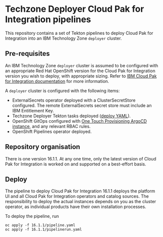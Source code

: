 # Techzone Deployer Cloud Pak for Integration pipelines

This repository contains a set of Tekton pipelines to deploy Cloud Pak for Integration into an IBM Technology Zone `deployer` cluster.

## Pre-requisites

An IBM Technology Zone `deployer` cluster is assumed to be configured with an appropriate Red Hat OpenShift version for the Cloud Pak for Integration version you wish to deploy, with appropriate sizing. Refer to [IBM Cloud Pak for Integration documentation](https://www.ibm.com/docs/en/cloud-paks/cp-integration/2022.4) for more information.

A `deployer` cluster is configured with the following items:

- ExternalSecrets operator deployed with a ClusterSecretStore configured. The remote ExternalSecrets secret store must include an IBM Entitlement Key.
- Techzone Deployer Tekton tasks deployed ([deploy YAML](https://github.com/cloud-native-toolkit/deployer-tekton-tasks/blob/main/argocd.yaml)).
- OpenShift GitOps configured with [One Touch Provisioning ArgoCD instance](https://github.com/one-touch-provisioning/otp-gitops), and any relevant RBAC rules.
- OpenShift Pipelines operator deployed.

## Repository organisation

There is one version 16.1.1. At any one time, only the latest version of Cloud Pak for Integration is worked on and supported on a best-effort basis.

## Deploy

The pipeline to deploy Cloud Pak for Integration 16.1.1 deploys the platform UI and all Cloud Pak for Integration operators and catalog sources. The responsibility to deploy the actual instances depends on you as the cluster operator, as individual products have their own installation processes.

To deploy the pipeline, run 

```
oc apply -f 16.1.1/pipeline.yaml
oc apply -f 16.1.1/pipelinerun.yaml
```
